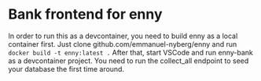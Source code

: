 # Bank frontend for enny

In order to run this as a devcontainer, you need to build enny as a local container first.
Just clone github.com/emmanuel-nyberg/enny and run `docker build -t enny:latest .`
After that, start VSCode and run enny-bank as a devcontainer project.
You need to run the collect_all endpoint to seed your database the first time around.
